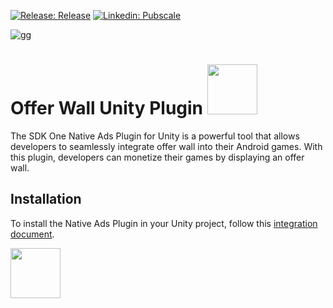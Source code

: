 [![Release: Release](https://img.shields.io/github/v/release/greedy-naved/Unity-offer_wall?style=flat-square)](https://github.com/greedy-naved/Unity-offer_wall/releases/latest)
[![Linkedin: Pubscale](https://img.shields.io/badge/-Pubscale-blue?style=flat-square&logo=Linkedin&logoColor=white&link=https://in.linkedin.com/company/pubscale)](https://in.linkedin.com/company/pubscale)

![gg](https://github.com/GreedyGame/sdkone-unity_native_ads_plugin/assets/98257601/bf6b9642-a71d-4b85-8e91-b130fbc02eb2)

# Offer Wall Unity Plugin <img align='centre' src="https://media.giphy.com/media/eLU5DifuOkjPtShwwW/giphy.gif" width="80">
The SDK One Native Ads Plugin for Unity is a powerful tool that allows developers to seamlessly integrate offer wall into their Android games. With this plugin, developers can monetize their games by displaying an offer wall.

## Installation
To install the Native Ads Plugin in your Unity project, follow this [integration document](https://illustrious-watch-919.notion.site/Offer-Wall-Integration-5b10c8adc1f24eb39a32b4936160bca3?pvs=4).

<img align='centre' src="https://media.giphy.com/media/hqU2KkjW5bE2v2Z7Q2/giphy.gif" width="80">
